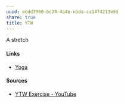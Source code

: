 ```yaml
---
uuid: ebdd3060-bc28-4a4e-b1da-ca1474213e9d
share: true
title: YTW
---
```

A stretch

#### Links

* [Yoga](../067f5fa1-1cb5-4f87-bf2c-536e63df4bdf)

#### Sources

* [YTW Exercise - YouTube](https://www.youtube.com/watch?v=OOt3zWKcjgo)